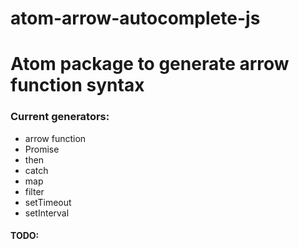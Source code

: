 # atom-arrow-autocomplete-js

<h1> Atom package to generate arrow function syntax </h1>

<h3>Current generators:</h3>
<ul>
    <li>arrow function</li>
    <li>Promise</li>
    <li>then</li>
    <li>catch</li>
    <li>map</li>
    <li>filter</li>
    <li>setTimeout</li>
    <li>setInterval</li>
</ul>

<h4>TODO: </h4>
